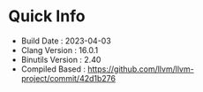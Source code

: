 # Quick Info
* Build Date : 2023-04-03
* Clang Version : 16.0.1
* Binutils Version : 2.40
* Compiled Based : https://github.com/llvm/llvm-project/commit/42d1b276
